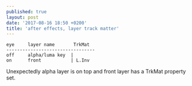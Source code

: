 ```yaml
---
published: true
layout: post
date: '2017-08-16 18:50 +0200'
title: 'after effects, layer track matter'
---
```

    eye     layer name       TrkMat
    ---------------------------------
    off     alpha/luma key  |
    on      front           | L.Inv

Unexpectedly alpha layer is on top and front layer has a TrkMat property set.